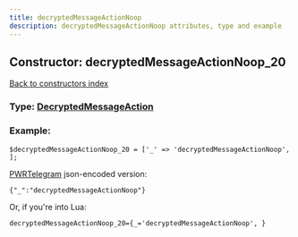 ```yaml
---
title: decryptedMessageActionNoop
description: decryptedMessageActionNoop attributes, type and example
---
```

## Constructor: decryptedMessageActionNoop\_20  
[Back to constructors index](index.md)






### Type: [DecryptedMessageAction](../types/DecryptedMessageAction.md)


### Example:

```
$decryptedMessageActionNoop_20 = ['_' => 'decryptedMessageActionNoop', ];
```  

[PWRTelegram](https://pwrtelegram.xyz) json-encoded version:

```
{"_":"decryptedMessageActionNoop"}
```


Or, if you're into Lua:  


```
decryptedMessageActionNoop_20={_='decryptedMessageActionNoop', }

```



